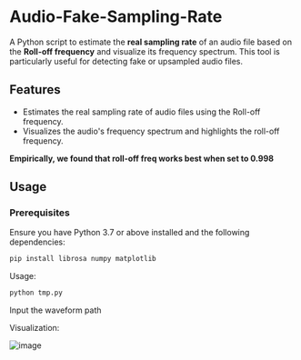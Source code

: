# Audio-Fake-Sampling-Rate

A Python script to estimate the **real sampling rate** of an audio file based on the **Roll-off frequency** and visualize its frequency spectrum. This tool is particularly useful for detecting fake or upsampled audio files.

## Features
- Estimates the real sampling rate of audio files using the Roll-off frequency.
- Visualizes the audio's frequency spectrum and highlights the roll-off frequency.

**Empirically, we found that roll-off freq works best when set to 0.998**

## Usage

### Prerequisites
Ensure you have Python 3.7 or above installed and the following dependencies:
```bash
pip install librosa numpy matplotlib
```

Usage:

```bash
python tmp.py
```

Input the waveform path


Visualization:

![image](https://github.com/user-attachments/assets/3437c02d-f259-483a-949e-3b29bbe9645b)
